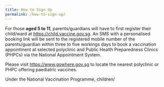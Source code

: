 ```yaml
---
title: How to Sign Up
permalink: /how-to-sign-up/
---
```

For those <strong>aged 5 to 11</strong>, parents/guardians will have to first register their child/ward at https://child.vaccine.gov.sg. An SMS with a personalised booking link will be sent to the registered mobile number of the parents/guardian within three to five workings days to book a vaccination appointment at selected polyclinic and Public Health Preparedness Clinics (PHPCs) via the National Appointment System.

Please visit https://www.gowhere.gov.sg to locate the nearest polyclinic or PHPC offering paediatric vaccines.

Under the National Vaccination Programme, children/